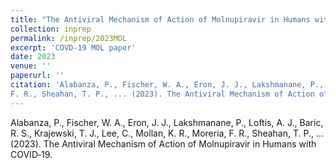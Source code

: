 ```yaml
---
title: "The Antiviral Mechanism of Action of Molnupiravir in Humans with COVID‑19"
collection: inprep
permalink: /inprep/2023MOL
excerpt: 'COVD-19 MOL paper'
date: 2023
venue: ''
paperurl: ''
citation: 'Alabanza, P., Fischer, W. A., Eron, J. J., Lakshmanane, P., Loftis, A. J., Baric, R. S., Krajewski, T. J., Lee, C., Mollan, K. R., Moreria,
F. R., Sheahan, T. P., ... (2023). The Antiviral Mechanism of Action of Molnupiravir in Humans with COVID‑19.'
---
```


Alabanza, P., Fischer, W. A., Eron, J. J., Lakshmanane, P., Loftis, A. J., Baric, R. S., Krajewski, T. J., Lee, C., Mollan, K. R., Moreria,
F. R., Sheahan, T. P., ... (2023). The Antiviral Mechanism of Action of Molnupiravir in Humans with COVID‑19.
